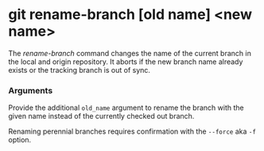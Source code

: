 # git rename-branch [old name] &lt;new name&gt;

The _rename-branch_ command changes the name of the current branch in the local
and origin repository. It aborts if the new branch name already exists or the
tracking branch is out of sync.

### Arguments

Provide the additional `old_name` argument to rename the branch with the given
name instead of the currently checked out branch.

Renaming perennial branches requires confirmation with the `--force` aka `-f`
option.
